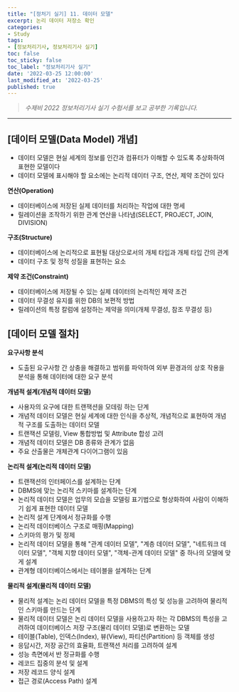 ```yaml
---
title: "[정처기 실기] 11. 데이터 모델"
excerpt: 논리 데이터 저장소 확인
categories:
- Study
tags:
- [정보처리기사, 정보처리기사 실기]
toc: false
toc_sticky: false
toc_label: "정보처리기사 실기"
date: '2022-03-25 12:00:00'
last_modified_at: '2022-03-25'
published: true
---
```


> _수제비 2022 정보처리기사 실기 수험서를 보고 공부한 기록입니다._

---

## **\[데이터 모델(Data Model) 개념\]**

-   데이터 모델은 현실 세계의 정보를 인간과 컴퓨터가 이해할 수 있도록 추상화하여 표현한 모델이다
-   데이터 모델에 표시해야 할 요소에는 논리적 데이터 구조, 연산, 제약 조건이 있다

**연산(Operation)**

-   데이터베이스에 저장된 실제 데이터를 처리하는 작업에 대한 명세
-   릴레이션을 조작하기 위한 관계 연산을 나타냄(SELECT, PROJECT, JOIN, DIVISION)

**구조(Structure)**

-   데이터베이스에 논리적으로 표현될 대상으로서의 개체 타입과 개체 타입 간의 관계
-   데이터 구조 및 정적 성질을 표현하는 요소

**제약 조건(Constraint)**

-   데이터베이스에 저장될 수 있는 실제 데이터의 논리적인 제약 조건
-   데이터 무결성 유지를 위한 DB의 보편적 방법
-   릴레이션의 특정 칼럼에 설정하는 제약을 의미(개체 무결성, 참조 무결성 등)

## **\[데이터 모델 절차\]**

**요구사항 분석**

-   도출된 요구사항 간 상충을 해결하고 범위를 파악하여 외부 환경과의 상호 작용을 분석을 통해 데이터에 대한 요구 분석

**개념적 설계(개념적 데이터 모델)**

-   사용자의 요구에 대한 트랜잭션을 모데링 하는 단계
-   개념적 데이터 모델은 현실 세계에 대한 인식을 추상적, 개념적으로 표현하여 개념적 구조를 도출하는 데이터 모델
-   트랜잭션 모델링, View 통합방법 및 Attribute 합성 고려
-   개념적 데이터 모델은 DB 종류와 관계가 없음
-   주요 산출물은 개체관계 다이어그램이 있음

**논리적 설계(논리적 데이터 모델)**

-   트랜잭션의 인터페이스를 설계하는 단계
-   DBMS에 맞는 논리적 스키마를 설계하는 단계
-   논리적 데이터 모델은 업무의 모습을 모델링 표기법으로 형상화하여 사람이 이해하기 쉽게 표현한 데이터 모델
-   논리적 설계 단계에서 정규화를 수행
-   논리적 데이터베이스 구조로 매핑(Mapping)
-   스키마의 평가 및 정제
-   논리적 데이터 모델을 통해 "관계 데이터 모델", "계층 데이터 모델", "네트워크 데이터 모델", "객체 지향 데이터 모델", "객체-관계 데이터 모델" 중 하나의 모델에 맞게 설계
-   관계형 데이터베이스에서는 테이블을 설계하는 단계

**물리적 설계(물리적 데이터 모델)**

-   물리적 설계는 논리 데이터 모델을 특정 DBMS의 특성 및 성능을 고려하여 물리적인 스키마를 만드는 단계
-   물리적 데이터 모델은 논리 데이터 모델을 사용하고자 하는 각 DBMS의 특성을 고려하여 데이터베이스 저장 구조(물리 데이터 모델)로 변환하는 모델
-   테이블(Table), 인덱스(Index), 뷰(View), 파티션(Partition) 등 객체를 생성
-   응답시간, 저장 공간의 효율화, 트랜잭션 처리를 고려하여 설계
-   성능 측면에서 반 정규화를 수행
-   레코드 집중의 분석 및 설계
-   저장 레코드 양식 설계
-   접근 경로(Access Path) 설계